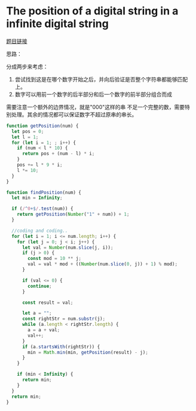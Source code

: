# The position of a digital string in a infinite digital string

[题目链接](https://www.codewars.com/kata/582c1092306063791c000c00)

思路：

分成两步来考虑：

1. 尝试找到这是在哪个数字开始之后，并向后验证是否整个字符串都能够匹配上。
2. 数字可以用前一个数字的后半部分和后一个数字的前半部分组合而成

需要注意一个额外的边界情况，就是"000"这样的串 不足一个完整的数，需要特别处理。其余的情况都可以保证数字不超过原串的串长。

```js
function getPosition(num) {
  let pos = 0;
  let l = 1;
  for (let i = 1; ; i++) {
    if (num < l * 10) {
      return pos + (num - l) * i;
    }
    pos += l * 9 * i;
    l *= 10;
  }
}

function findPosition(num) {
  let min = Infinity;

  if (/^0+$/.test(num)) {
    return getPosition(Number("1" + num)) + 1;
  }

  //coding and coding..
  for (let i = 1; i <= num.length; i++) {
    for (let j = 0; j < i; j++) {
      let val = Number(num.slice(j, i));
      if (j > 0) {
        const mod = 10 ** j;
        val = val * mod + ((Number(num.slice(0, j)) + 1) % mod);
      }

      if (val <= 0) {
        continue;
      }

      const result = val;

      let a = "";
      const rightStr = num.substr(j);
      while (a.length < rightStr.length) {
        a = a + val;
        val++;
      }
      if (a.startsWith(rightStr)) {
        min = Math.min(min, getPosition(result) - j);
      }
    }

    if (min < Infinity) {
      return min;
    }
  }
  return min;
}
```
